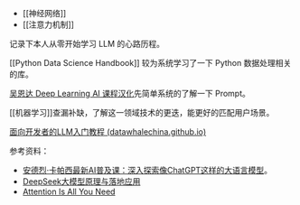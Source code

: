 ---
---

- [[神经网络]]
- [[注意力机制]]

记录下本人从零开始学习 LLM 的心路历程。

[[Python Data Science Handbook]] 较为系统学习了一下 Python 数据处理相关的库。 

[吴恩达 Deep Learning AI 课程汉化](https://github.com/datawhalechina/llm-cookbook)先简单系统的了解一下 Prompt。

[[机器学习]]查漏补缺，了解这一领域技术的更迭，能更好的匹配用户场景。

[面向开发者的LLM入门教程 (datawhalechina.github.io)](https://datawhalechina.github.io/llm-cookbook/)

参考资料：
- [安德烈·卡帕西最新AI普及课：深入探索像ChatGPT这样的大语言模型](https://www.bilibili.com/video/BV1y69TYTEUw)。
- [DeepSeek大模型原理与落地应用](https://www.bilibili.com/video/BV17E9FYuEsf)
- [Attention Is All You Need](https://www.bilibili.com/video/BV1pr421t73G)

